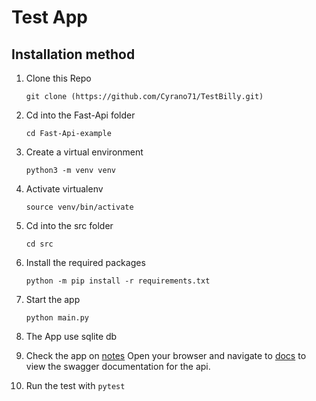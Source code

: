 # Test App

## Installation method

1. Clone this Repo

   `git clone (https://github.com/Cyrano71/TestBilly.git)`
2. Cd into the Fast-Api folder

   `cd Fast-Api-example`
3. Create a virtual environment

   `python3 -m venv venv`
4. Activate virtualenv

   `source venv/bin/activate`
   
5. Cd into the src folder

   `cd src`
6. Install the required packages

   `python -m pip install -r requirements.txt`
7. Start the app

   ```shell
   python main.py
   ```

8. The App use sqlite db

9. Check the app on [notes](http://localhost:8000/docs)
Open your browser and navigate to [docs](http://localhost:8000/docs) to view the swagger documentation for the api.

10. Run the test with `pytest`